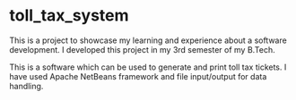 # toll_tax_system

This is a project to showcase my learning and experience about a software development. I developed this project in my 3rd semester of my B.Tech. 

This is a software which can be used to generate and print toll tax tickets. I have used Apache NetBeans framework and file input/output for data handling.

